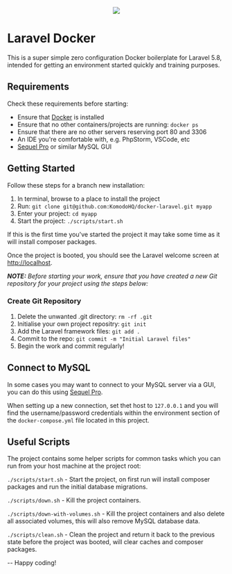 <p align="center"><img src="https://laravel.com/assets/img/components/logo-laravel.svg"></p>

# Laravel Docker

This is a super simple zero configuration Docker boilerplate for Laravel 5.8, intended for getting an environment started quickly and training purposes. 

## Requirements

Check these requirements before starting: 

* Ensure that [Docker](https://docs.docker.com/docker-for-mac/install/) is installed
* Ensure that no other containers/projects are running: `docker ps`
* Ensure that there are no other servers reserving port 80 and 3306
* An IDE you're comfortable with, e.g. PhpStorm, VSCode, etc
* [Sequel Pro](https://www.sequelpro.com/) or similar MySQL GUI

## Getting Started

Follow these steps for a branch new installation: 

1. In terminal, browse to a place to install the project
2. Run: `git clone git@github.com:KomodoHQ/docker-laravel.git myapp`
3. Enter your project: `cd myapp`
4. Start the project: `./scripts/start.sh`

If this is the first time you've started the project it may take some time as it will install composer packages. 

Once the project is booted, you should see the Laravel welcome screen at [http://localhost](http://localhost).

_**NOTE:** Before starting your work, ensure that you have created a new Git repository for your project using the steps below:_

### Create Git Repository

1. Delete the unwanted .git directory: `rm -rf .git`
2. Initialise your own project repositry: `git init`
3. Add the Laravel framework files: `git add .`
4. Commit to the repo: `git commit -m "Initial Laravel files"`
5. Begin the work and commit regularly!

## Connect to MySQL

In some cases you may want to connect to your MySQL server via a GUI, you can do this using [Sequel Pro](https://www.sequelpro.com/). 

When setting up a new connection, set thet host to `127.0.0.1` and you will find the username/password credentials within the environment section of the `docker-compose.yml` file located in this project. 

## Useful Scripts

The project contains some helper scripts for common tasks which you can run from your host machine at the project root:

`./scripts/start.sh` - Start the project, on first run will install composer packages and run the initial database migrations.

`./scripts/down.sh` - Kill the project containers.

`./scripts/down-with-volumes.sh` - Kill the project containers and also delete all associated volumes, this will also remove MySQL database data.

`./scripts/clean.sh` - Clean the project and return it back to the previous state before the project was booted, will clear caches and composer packages. 

--
Happy coding!